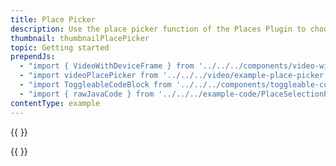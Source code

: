 ```yaml
---
title: Place Picker
description: Use the place picker function of the Places Plugin to choose a specific location in the world.
thumbnail: thumbnailPlacePicker
topic: Getting started
prependJs:
  - "import { VideoWithDeviceFrame } from '../../../components/video-with-device-frame'"
  - "import videoPlacePicker from '../../../video/example-place-picker.mp4'"
  - "import ToggleableCodeBlock from '../../../components/toggleable-code-block'"
  - "import { rawJavaCode } from '../../../example-code/PlaceSelectionPluginActivity.js'"
contentType: example
---
```


{{
  <VideoWithDeviceFrame
    videoFile={videoPlacePicker}
    rotation="vertical"
    device="pixel-2"
  />
}}

<!-- Any notes about this example would go here.  -->

{{
  <ToggleableCodeBlock
    java={rawJavaCode}
  />
}}
